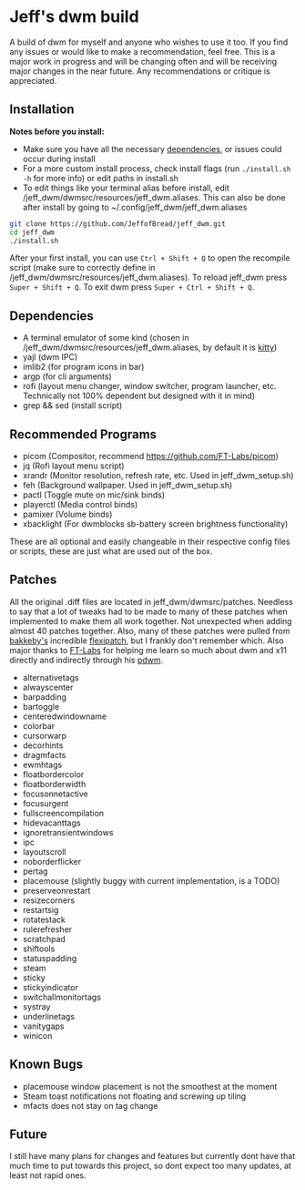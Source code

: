 # Jeff's dwm build

A build of dwm for myself and anyone who wishes to use it too. If you find any issues or would like to make a recommendation, feel free. This is a major work in progress and will be changing often and will be receiving major changes in the near future. Any recommendations or critique is appreciated.

## Installation

**Notes before you install:**
 - Make sure you have all the necessary [dependencies](#dependencies), or issues could occur during install
 - For a more custom install process, check install flags (run `./install.sh -h` for more info) or edit paths in install.sh
 - To edit things like your terminal alias before install, edit /jeff_dwm/dwmsrc/resources/jeff_dwm.aliases. This can also be done after install by going to ~/.config/jeff_dwm/jeff_dwm.aliases

```bash
git clone https://github.com/JeffofBread/jeff_dwm.git
cd jeff_dwm
./install.sh
```
After your first install, you can use `Ctrl + Shift + Q` to open the recompile script (make sure to correctly define in /jeff_dwm/dwmsrc/resources/jeff_dwm.aliases). To reload jeff_dwm press `Super + Shift + Q`. To exit dwm press `Super + Ctrl + Shift + Q`.

## Dependencies

- A terminal emulator of some kind (chosen in /jeff_dwm/dwmsrc/resources/jeff_dwm.aliases, by default it is [kitty](https://sw.kovidgoyal.net/kitty/))
- yajl (dwm IPC)
- imlib2 (for program icons in bar)
- argp (for cli arguments)
- rofi (layout menu changer, window switcher, program launcher, etc. Technically not 100% dependent but designed with it in mind)
- grep && sed (install script)

## Recommended Programs

- picom (Compositor, recommend https://github.com/FT-Labs/picom)
- jq (Rofi layout menu script)
- xrandr (Monitor resolution, refresh rate, etc. Used in jeff_dwm_setup.sh)
- feh (Background wallpaper. Used in jeff_dwm_setup.sh)
- pactl (Toggle mute on mic/sink binds)
- playerctl (Media control binds)
- pamixer (Volume binds)
- xbacklight (For dwmblocks sb-battery screen brightness functionality)

These are all optional and easily changeable in their respective config files or scripts, these are just what are used out of the box.

## Patches

All the original .diff files are located in jeff_dwm/dwmsrc/patches. Needless to say that a lot of tweaks had to be made to many of these patches when implemented to make them all work together. Not unexpected when adding almost 40 patches together. Also, many of these patches were pulled from [bakkeby's](https://github.com/bakkeby) incredible [flexipatch](https://github.com/bakkeby/dwm-flexipatch), but I frankly don't remember which. Also major thanks to [FT-Labs](https://github.com/FT-Labs) for helping me learn so much about dwm and x11 directly and indirectly through his [pdwm](https://github.com/FT-Labs/pdwm).

- alternativetags
- alwayscenter
- barpadding
- bartoggle
- centeredwindowname
- colorbar
- cursorwarp
- decorhints
- dragmfacts
- ewmhtags
- floatbordercolor
- floatborderwidth
- focusonnetactive
- focusurgent
- fullscreencompilation
- hidevacanttags
- ignoretransientwindows
- ipc
- layoutscroll
- noborderflicker
- pertag
- placemouse (slightly buggy with current implementation, is a TODO)
- preserveonrestart
- resizecorners
- restartsig
- rotatestack
- rulerefresher
- scratchpad
- shiftools
- statuspadding
- steam
- sticky
- stickyindicator
- switchallmonitortags
- systray
- underlinetags
- vanitygaps
- winicon

## Known Bugs

- placemouse window placement is not the smoothest at the moment
- Steam toast notifications not floating and screwing up tiling
- mfacts does not stay on tag change

## Future

I still have many plans for changes and features but currently dont have that much time to put towards this project, so dont expect too many updates, at least not rapid ones. 
